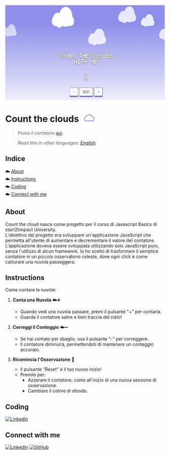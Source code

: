<img src="/assets/img/counttheclouds_screenshot.png" height="300px" alt="screenshot of the website">

# Count the clouds &nbsp;<img src="/assets/img/icons8-cloud-32.png" height="27px">
> Prova il contatore <a href="https://counttheclouds.netlify.app/">qui</a>.

> *Read this in other languages: [English](README.EN.md).*

## Indice
☁️  [About](#about)<br>
☁️  [Instructions](#instructions)<br>
☁️  [Coding](#coding)<br>
☁️  [Connect with me](#connect-with-me)

## About
Count the cloud nasce come progetto per il corso di Javascript Basics di start2Iimpact University.<br>
L'obiettivo del progetto era sviluppare un'applicazione JavaScript che permetta all'utente di aumentare e decrementare il valore del contatore. L'applicazione doveva essere sviluppata utilizzando solo JavaScript puro, senza l'utilizzo di alcun framework. 
Io ho scelto di trasformare il semplice contatore in un piccolo osservatorio celeste, dove ogni click è come catturare una nuvola passeggera.

## Instructions
Come contare le nuvole:

1. **Conta una Nuvola** ☁️➕
   - Quando vedi una nuvola passare, premi il pulsante "+" per contarla.
   - Guarda il contatore salire e tieni traccia del cielo!

2. **Correggi il Conteggio** ☁️➖
   - Se hai contato per sbaglio, usa il pulsante "-" per correggere.
   - Il contatore diminuirà, permettendoti di mantenere un conteggio accurato.

3. **Ricomincia l'Osservazione** 🔄
   - Il pulsante "Reset" è il tuo nuovo inizio!
   - Premilo per:
     - Azzerare il contatore, come all'inizio di una nuova sessione di osservazione.
     - Cambiare il colore di sfondo.

## Coding
[![LinkedIn](https://img.shields.io/badge/LinkedIn-0077B5?style=for-the-badge&logo=linkedin&logoColor=white)](https://www.linkedin.com/in/elena-scopazzo/)

## Connect with me

[![LinkedIn](https://img.shields.io/badge/linkedin-%230077B5.svg?logo=linkedin&logoColor=white)](https://www.linkedin.com/in/elena-scopazzo/)
[![GitHub](https://img.shields.io/badge/github-%23121011.svg?logo=github&logoColor=white)](https://github.com/elena-scopazzo)

